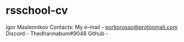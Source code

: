 # rsschool-cv
Igor Maslennikov
Contacts:
My e-mail - porkorosso@protonmail.com
Discord - Thedharmabum#9048
Github - 
